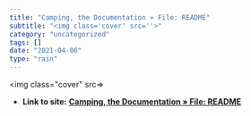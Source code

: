 ```yaml
---
title: "Camping, the Documentation » File: README"
subtitle: "<img class='cover' src=''>"
category: "uncategorized"
tags: []
date: "2021-04-06"
type: "rain"
---
```

<img class="cover" src=>


* **Link to site:** **[Camping, the Documentation » File: README](http://camping.rubyforge.org/files/README.html)**